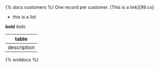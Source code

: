 {% docs customers %}
One record per customer.
[This is a link][99.co]

* this is a list

**bold** _italic_

|table|
|-----|
|description|
{% enddocs %}
